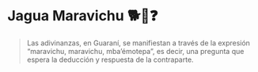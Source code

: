 # Jagua Maravichu :dog2::poodle::question:
> Las adivinanzas, en Guaraní, se manifiestan a través de la expresión “maravichu, maravichu, mba’émotepa”, es decir, una pregunta que espera la deducción y respuesta de la contraparte.
